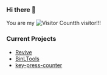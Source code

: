 ### Hi there 👋

You are my ![Visitor Count](https://profile-counter.glitch.me/BinL233/count.svg)th visitor!!!

### Current Projects
- [Revive](https://github.com/BinL233/Revive)
- [BinLTools](https://github.com/BinL233/BinLTools_Gin)
- [key-press-counter](https://github.com/BinL233/key-press-counter)

